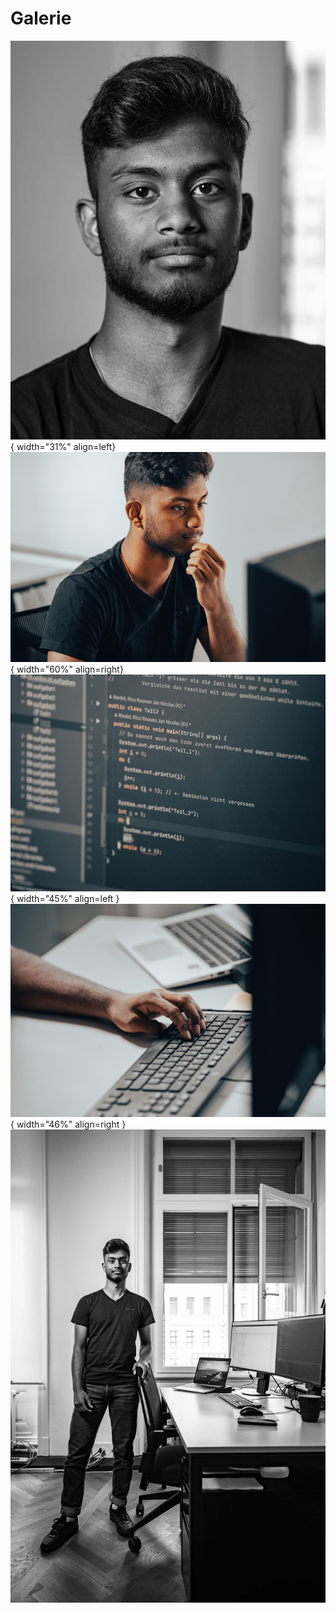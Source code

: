 # Galerie


![Anoinntan Balasingam](../images/about_me/Anointan2.jpg){ width="31%" align=left} 
![Anoinntan Balasingam](../images/about_me/Anointan3.jpg){ width="60%" align=right}
![Anoinntan Balasingam](../images/about_me/Anointan4.jpg){ width="45%" align=left }
![Anoinntan Balasingam](../images/about_me/Anointan5.jpg){ width="46%" align=right }
![Anoinntan Balasingam](../images/about_me/Anointan.jpg)




